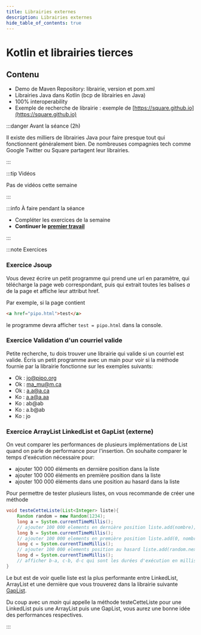 ```yaml
---
title: Librairies externes
description: Librairies externes
hide_table_of_contents: true
---
```


# Kotlin et librairies tierces

## Contenu

- Demo de Maven Repository: librairie, version et pom.xml
- Librairies Java dans Kotlin (bcp de librairies en Java)
- 100% interoperability
- Exemple de recherche de librairie : exemple de [https://square.github.io](https://square.github.io)

<Row>

<Column>

:::danger Avant la séance (2h)

Il existe des milliers de librairies Java pour faire presque tout qui fonctionnent généralement bien. De nombreuses compagnies tech comme Google Twitter ou Square partagent leur librairies.

:::

</Column>

<Column>

:::tip Vidéos

Pas de vidéos cette semaine

:::

</Column>

<Column>

:::info À faire pendant la séance

- Compléter les exercices de la semaine
- **Continuer le [premier travail](../tp/tp1)**

:::

</Column>

</Row>

:::note Exercices

### Exercice Jsoup

Vous devez écrire un petit programme qui prend une url en paramètre, qui télécharge la page web correspondant, puis qui extrait toutes les balises *a* de la page et affiche leur attribut href.

Par exemple, si la page contient

```html
<a href="pipo.html">test</a>
```

le programme devra afficher `test = pipo.html` dans la console.

### Exercice Validation d'un courriel valide

Petite recherche, tu dois trouver une librairie qui valide si un courriel est valide. Écris un petit programme avec un main pour voir si la méthode fournie par la librairie fonctionne sur les exemples suivants:

- Ok : jo@pipo.org
- Ok : ma_mu@m.ca
- Ok : a.a@a.ca
- Ko : a.a@a.aa
- Ko : ab@ab
- Ko : a.b@ab
- Ko : jo

### Exercice ArrayList LinkedList et GapList (externe)

On veut comparer les performances de plusieurs implémentations de List quand on parle de performance pour l'insertion.
On souhaite comparer le temps d'exécution nécessaire pour:

- ajouter 100 000 éléments en dernière position dans la liste
- ajouter 100 000 éléments en première position dans la liste
- ajouter 100 000 éléments dans une position au hasard dans la liste

Pour permettre de tester plusieurs listes, on vous recommande de créer une méthode

```java
void testeCetteListe(List<Integer> liste){
    Random random = new Random(1234);
    long a = System.currentTimeMillis();
    // ajouter 100 000 elements en dernière position liste.add(nombre);
    long b = System.currentTimeMillis();
    // ajouter 100 000 elements en première position liste.add(0, nombre);
    long c = System.currentTimeMillis();
    // ajouter 100 000 elements position au hasard liste.add(random.nextInt(liste.size() + 1), nombre);
    long d = System.currentTimeMillis();
    // afficher b-a, c-b, d-c qui sont les durées d'exécution en millisecondes
}
```

Le but est de voir quelle liste est la plus performante entre LinkedList, ArrayList et une dernière que vous trouverez dans la librairie suivante [GapList](http://www.magicwerk.org/page-collections-download.html).

Du coup avec un *main* qui appelle la méthode testeCetteListe pour une LinkedList puis une ArrayList puis une GapList, vous aurez une bonne idée des performances respectives.

:::
